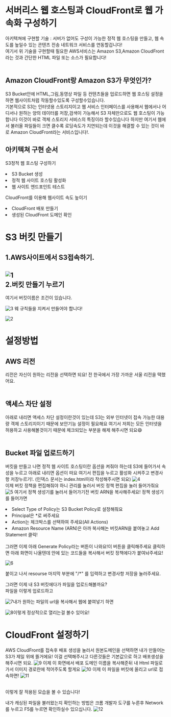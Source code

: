 서버리스 웹 호스팅과 CloudFront로 웹 가속화 구성하기
=====
아키텍쳐에 구현할 기술 : 서버가 없어도 구성이 가능한 정적 웹 호스팅을 만들고, 웹 속도를 높일수 있는 콘텐츠 전송 네트워크 서비스를 연동할겁니다!<br>
여기서 위 기술을 구현할때 필요한 AWS서비스는 Amazon S3,Amazon CloudFront라는 것과 간단한 HTML 파일 또는 소스가 필요합니다!<br><br>

Amazon CloudFront랑 Amazon S3가 무엇인가?<br>
----------
S3 Bucket안에 HTML,그림,동영상 파일 등 컨텐츠들을 업로드하면 웹 호스팅 설정을 하면 웹사이트처럼 작동할수있도록 구성할수있습니다.<br>
기본적으로 S3는 인터넷용 스토리지이고 웹 서비스 인터페이스를 사용해서 웹에서나 어디서나 원하는 양의 데이터를 저장,검색이 가능해서 S3 자체만으로도 웹 호스팅이 가능합니다 이것이 바로 객체 스토리지 서비스의 특징이라 할수있습니다 하지만 여기서 웹에서 불러올 파일들이 크면 클수록 로딩속도가 지연되는데 이것을 해결할 수 있는 것이 바로 Amazon CloudFront라는 서비스입니다!.
<br>

아키텍쳐 구현 순서
----
S3정적 웹 호스팅 구성하기<br>
<li>S3 Bucket 생성
<li>정적 웹 사이트 호스팅 활성화
<li>웹 사이트 엔드포인트 테스트

CloudFront를 이용해 웹사이트 속도 높이기<br>
<li>CloudFront 배포 만들기
<li>생성된 CloudFront 도메인 확인

<br>
  
S3 버킷 만들기
====
  
1.AWS사이트에서 S3접속하기.
----
  
![1](https://user-images.githubusercontent.com/81404026/136945870-0bd9455a-a6f4-49d0-96c5-cdea60ef046b.png)
<br>
2.버킷 만들기 누르기
----
  
여기서 버킷이름은 조건이 있습니다.
  
![3](https://user-images.githubusercontent.com/81404026/136945875-c13ae8f0-ba98-4ea5-8baa-48d7330f5267.png)
웨 규칙들을 지켜서 만들어야 합니다!
  
![2](https://user-images.githubusercontent.com/81404026/136945873-9a2232f8-da1c-4fa5-9bcb-d6f40cfbd15f.png)

설정방법
====
  
AWS 리전
----
  
리전은 자신이 원하는 리전을 선택하면 되요! 전 한국에서 가장 가까운 서울 리전을 택했어요.
<br><br>

액세스 차단 설정
----
  
아래로 내리면 액세스 차단 설정이란것이 있는데 S3는 외부 인터넷이 접속 가능한 대용량 객체 스토리지이기 때문에 보안기능 설정이 필요해요 여기서 저희는 모든 인터넷을 허용하고 사용해볼것이기 때문에 체크되있는 부분을 해제 해주시면 되요😄
<br><br>

Bucket 파일 업로드하기
----
버킷을 만들고 나면 정적 웹 사이트 호스팅이란 옵션을 켜줘야 하는데 S3에 들어가서 속성을 누르고 아래로 내리면 옵션이 떠요 여기서 편집을 누르고 활성화 시켜주고 변경사항 저장누르기!.
(인덱스 문서는 index.html이라 작성해주시면 되요)
![4](https://user-images.githubusercontent.com/81404026/136945877-f0061cf1-7bb7-4230-a7f5-345611617e3b.png)
<br>
이제 버킷 정책을 편집해줘야 하니 관리를 눌러서 버킷 정책 편집을 눌러 들어가줘요
![5](https://user-images.githubusercontent.com/81404026/136945878-b1268fa0-7cc3-4510-9c17-74290ae55cee.png)
여기서 정책 생성기를 눌러서 들어가기전 버킷 ARN을 복사해주세요! 정책 생성기를 들어가면 <br>

<li>Select Type of Policy는 S3 Bucket Policy로 설정해줘요
<li>Principal은 *로 써주세요
<li>Action는 체크박스를 선택하여 주세요(All Actions)
<li>Amazon Resource Name (ARN)은 아까 복사해논 버킷ARN을 붙여놓고 Add Statement 클릭!
<br>
<br> 
그러면 이제 아래 Generate Policy라는 버튼이 나와요!이 버튼을 클릭해주세요
클릭하면 아래 화면이 나올텐데 안에 있는 코드들을 복사해서 버킷 정책에다가 붙여놔주세요!

![6](https://user-images.githubusercontent.com/81404026/136945879-da85d350-1258-4a37-ad6a-f5e9384ce9ae.png)

붙이고 나서 resourse 마지막 부분에 "/*" 를 입력하고 변경사항 저장을 눌러주세요.

그러면 이제 내 S3 버킷에다가 파일을 업로드해볼까요?<br>
파일을 이렇게 업로드하고

![7](https://user-images.githubusercontent.com/81404026/136945880-e5cfef02-f30d-43b9-95c0-0c896d299ca1.png)내가 원하는 파일의 url을 복사해서 웹에 붙여넣기 하면

![8](https://user-images.githubusercontent.com/81404026/136945881-3b3e7ee0-6fcd-4338-8d2d-811b6add4fb9.png)이렇게 정상적으로 열리는걸 볼수 있어요!

CloudFront 설정하기
====
AWS CloudFront를 접속후 배포 생성을 눌러서 원본도메인을 선택하면 내가 만들어논 S3가 제일 위에 뜰거에요! 이걸 선택해주시고 다른것들은 기본값으로 하고 배포생성을 해주시면 되요.
![9](https://user-images.githubusercontent.com/81404026/136945883-e650e21e-7837-4244-bf24-98d9acb7782a.png)
이제 이 화면에서 배포 도메인 이름을 복사해준뒤 내 Html 파일로 가서 이미지 경로란에 적어주도록 할게요
![10](https://user-images.githubusercontent.com/81404026/136945885-165ba377-8aa1-42d4-9cf8-65abd71fbbec.png)
이제 이 파일을 버킷에 올리고 url로 접속하면!
![11](https://user-images.githubusercontent.com/81404026/136945887-18fb7c56-7321-4157-8be0-29ae9d1b8b4f.png)

<br>
 이렇게 잘 적용된 모습을 볼 수 있습니다!
<br>

내가 캐싱된 파일을 불러왔는지 확인하는 방법은 크롬 개발자 도구를 누른후 Network를 누르고 F5를 누르면 확인하실수 있으십니다.
![12](https://user-images.githubusercontent.com/81404026/136945892-a9cc79d5-bb7f-483d-ae8c-cfe6aa399b14.png)
